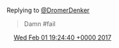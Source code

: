 Replying to [@DromerDenker](https://twitter.com/DromerDenker/status/826704930501181440)

> Damn \#fail

<img src="../../media/tweet.ico" width="12" /> [Wed Feb 01 19:24:40 +0000 2017](https://twitter.com/DromerDenker/status/826873924822654977)